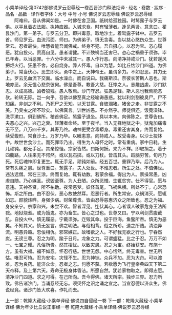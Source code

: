 小乘单译经·第0742部佛说罗云忍辱经一卷西晋沙门释法炬译
· 经名 · 卷数 · 跋序
· 品名 · 品数 · 译作者字体：大号 中号 小号
佛说罗云忍辱经
佛说罗云忍辱经
　　阿难曰。吾从佛闻如是。一时佛在舍卫国。祇树给孤独园。时鹙露子与罗云俱。以平旦着衣法服。执持应器。入城求食。时有轻薄者。逢见两贤。意念曰。瞿昙沙门。第一弟子。与罗云分卫。即兴毒意。取地沙土。着鹙露子钵中。击罗云首。师见罗云。血流污面。师曰。为佛弟子。慎无含毒。当以慈心愍伤众生。世尊常云。忍者最快。唯慧者能吾闻佛戒。终身不犯。吾自摄心。以忍为宝。恣心履恶。犹自投火。贡高自见。愚者谓健。不计殃祸当还害已。恣心之祸重于须弥。毕已年寿。以当恶罪。十六分中未减其一。愚人作行恶。向清净持戒沙门。犹若逆风把炬火行。狂愚不舍。必自烧身。弊人怀毒。自以为慧。如比丘怙沙门四道。为佛弟子。常当伏心。恶生即灭。勇中之上。天神帝王。虽谓多力。不如忍恶。其力无上。罗云见血流下交面。临水澡血。而自说曰。我痛斯须。奈彼长苦斯人恶也。斯地亦恶。余无愠心悲奈彼何。佛是吾尊。教吾大慈。狂悖之人。志趣凶虐。沙门默忍。以成高德。凶者狼残。愚人敬焉。沙门守忍。狂愚是轻。斯人恶也我焉能恶欤。轮转无际。岂一向乎。吾欲以佛至真之经喻诲愚惑。犹以利剑割彼臭尸。尸不知痛。非剑之不利。乃死尸之无知。以天甘露。食彼溷猪。猪舍之走。非甘露之不美。乃臭虫之所不珍矣。以佛真言。训世凶愚。不亦然乎。师徒俱还。饭竟澡钵。洗手漱口。俱到佛所。稽首佛足。鹙露子退坐。具以本末。向佛陈之。世尊告曰。夫恶心之兴。兴己之衰。轻薄者命终。至于夜半。当入无择地狱之中。狱鬼加痛毒无不至。八万四千岁。其寿乃终。魂神更受含毒蟒身。毒重还害其身。终而复始。续受蝮形。常食沙土。万岁乃毕。以瞋恚意。向持戒人。故受毒身。以沙土投钵中。故世世食沙土。而死罪毕乃出。得生为人母怀之时。常有重病。家中日耗。生儿顽钝。都无手足。其亲惊怪。宗家皆然。曰斯何妖。来为不祥。即取捐之。着于四衢路。人往来无不愕然。或以瓦石掷。或以刀杖。皆击其头。蹈脑穷苦。旬月乃死。死后魂神即复更生。辄无手足。顽钝如前。经五百世。重罪乃毕。后乃为人。常有头痛之患。世尊重曰。鹙露子。夫人处世。不惟忍者。所生之处。不值佛世。违法远僧。常在三涂。终而复始。辄有劫数。若蒙余福。得出为人。禀操常愚。凶虐自随。乃心嫉圣。谤毁至尊。为人丑陋。众所恶憎。生辄贫穷。仕不得官。愿与意违。天神圣贤。所不祐助。夜常恶梦。妖怪首尾。飞祸纵横。所处不宁。心常恐怖。斯之所由。由不忍伏。恶心故使然耳。忍恶行者。所生常安。众祸消灭。愿辄如志。颜貌炜晔。身强少病。财荣尊贵。皆由忍辱慈惠济众之所致也。忍之为福。身安亲宁。宗家和兴。未尝不欢。智者深见。迮伏其心。心者误人破家危身王法所戮。地狱烧煮。或为饿鬼。亦为畜生。皆心之过也。世尊又曰。宁以利剑贯腹截肌。自投火中。慎无履恶。宁戴须弥。迮毁其命。投于巨海。鱼鳖所吞。慎无为恶矣。不知其义。慎无妄言。佛之明法。与俗相背。俗之所珍。道之所贱。清浊异流。明愚异趣。忠佞相仇。邪常嫉正。故嗜欲之人。不好我无欲之行也。宁吞然炭。无谤三尊。忍之为明。踰于日月。龙象之力。可谓盛猛。比之于忍。万万不如一。七宝之耀。凡俗所贵。然其招忧。以致灾患。忍之为宝。终始获安。布施十方。虽有大福。福不如忍。怀忍行慈。世世无怨。中心恬然。终无毒害。世无所怙。唯忍可恃。忍为安宅。灾怪不生。忍为神铠。众兵不加。忍为大舟。可以渡难。忍为良药。能济众命。忍者之志。何愿不获。若欲愿为飞行皇帝典四天下第二天帝释。及上第六天。寿命无极身体香洁。所愿自然。犹若家物取之。即得志愿。清净沙门四道。求之可得。在己所向。吾今得佛。诸天所宗。独步三界。忍力所致。佛告诸沙门。当诵忍经无忘。须臾怀之识之诵之宣之。当宣忍德以济众生。佛说经竟。诸沙门皆大欢喜。作礼而去。

上一部：乾隆大藏经·小乘单译经·佛说四自侵经一卷
下一部：乾隆大藏经·小乘单译经·佛为年少比丘说正事经一卷
乾隆大藏经·小乘单译经·佛说罗云忍辱经